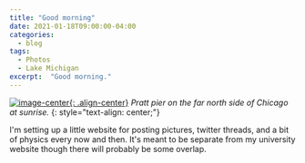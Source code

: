 ```yaml
---
title: "Good morning"
date: 2021-01-18T09:00:00-04:00
categories:
  - blog
tags:
  - Photos
  - Lake Michigan
excerpt:  "Good morning."
---
```


[![image-center](/assets/images/good_morning.jpg){: .align-center}](/assets/images/good_morning.jpg)
*Pratt pier on the far north side of Chicago at sunrise.*
{: style="text-align: center;"}

I'm setting up a little website for posting pictures, twitter threads, and a bit of physics every now and then. It's meant to be separate from my university website though there will probably be some overlap.

